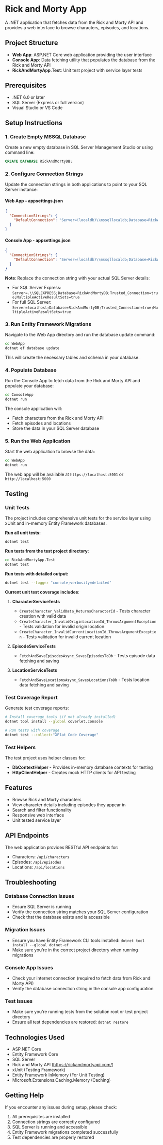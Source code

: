 # Rick and Morty App

A .NET application that fetches data from the Rick and Morty API and provides a web interface to browse characters, episodes, and locations.

## Project Structure
- **Web App**: ASP.NET Core web application providing the user interface
- **Console App**: Data fetching utility that populates the database from the Rick and Morty API
- **RickAndMortyApp.Test**: Unit test project with service layer tests

## Prerequisites
- .NET 6.0 or later
- SQL Server (Express or full version)
- Visual Studio or VS Code

## Setup Instructions

### 1. Create Empty MSSQL Database
Create a new empty database in SQL Server Management Studio or using command line:
```sql
CREATE DATABASE RickAndMortyDB;
```

### 2. Configure Connection Strings
Update the connection strings in both applications to point to your SQL Server instance:

#### Web App - appsettings.json
```json
{
  "ConnectionStrings": {
    "DefaultConnection": "Server=(localdb)\\mssqllocaldb;Database=RickAndMortyDB;Trusted_Connection=true;MultipleActiveResultSets=true"
  }
}
```

#### Console App - appsettings.json
```json
{
  "ConnectionStrings": {
    "DefaultConnection": "Server=(localdb)\\mssqllocaldb;Database=RickAndMortyDB;Trusted_Connection=true;MultipleActiveResultSets=true"
  }
}
```

**Note**: Replace the connection string with your actual SQL Server details:
- For SQL Server Express: `Server=.\\SQLEXPRESS;Database=RickAndMortyDB;Trusted_Connection=true;MultipleActiveResultSets=true`
- For full SQL Server: `Server=localhost;Database=RickAndMortyDB;Trusted_Connection=true;MultipleActiveResultSets=true`

### 3. Run Entity Framework Migrations
Navigate to the Web App directory and run the database update command:

```bash
cd WebApp
dotnet ef database update
```

This will create the necessary tables and schema in your database.

### 4. Populate Database
Run the Console App to fetch data from the Rick and Morty API and populate your database:

```bash
cd ConsoleApp
dotnet run
```

The console application will:
- Fetch characters from the Rick and Morty API
- Fetch episodes and locations
- Store the data in your SQL Server database

### 5. Run the Web Application
Start the web application to browse the data:

```bash
cd WebApp
dotnet run
```

The web app will be available at `https://localhost:5001` or `http://localhost:5000`

## Testing

### Unit Tests
The project includes comprehensive unit tests for the service layer using xUnit and in-memory Entity Framework databases.

**Run all unit tests:**
```bash
dotnet test
```

**Run tests from the test project directory:**
```bash
cd RickAndMortyApp.Test
dotnet test
```

**Run tests with detailed output:**
```bash
dotnet test --logger "console;verbosity=detailed"
```

**Current unit test coverage includes:**

1. **CharacterServiceTests**
   - `CreateCharacter_ValidData_ReturnsCharacterId` - Tests character creation with valid data
   - `CreateCharacter_InvalidOriginLocationId_ThrowsArgumentException` - Tests validation for invalid origin location
   - `CreateCharacter_InvalidCurrentLocationId_ThrowsArgumentException` - Tests validation for invalid current location

2. **EpisodeServiceTests**
   - `FetchAndSaveEpisodesAsync_SavesEpisodesToDb` - Tests episode data fetching and saving

3. **LocationServiceTests**
   - `FetchAndSaveLocationsAsync_SavesLocationsToDb` - Tests location data fetching and saving

### Test Coverage Report
Generate test coverage reports:

```bash
# Install coverage tools (if not already installed)
dotnet tool install --global coverlet.console

# Run tests with coverage
dotnet test --collect:"XPlat Code Coverage"
```

### Test Helpers
The test project uses helper classes for:
- **DbContextHelper** - Provides in-memory database contexts for testing
- **HttpClientHelper** - Creates mock HTTP clients for API testing

## Features
- Browse Rick and Morty characters
- View character details including episodes they appear in
- Search and filter functionality
- Responsive web interface
- Unit tested service layer

## API Endpoints
The web application provides RESTful API endpoints for:
- Characters: `/api/characters`
- Episodes: `/api/episodes`
- Locations: `/api/locations`

## Troubleshooting

### Database Connection Issues
- Ensure SQL Server is running
- Verify the connection string matches your SQL Server configuration
- Check that the database exists and is accessible

### Migration Issues
- Ensure you have Entity Framework CLI tools installed: `dotnet tool install --global dotnet-ef`
- Make sure you're in the correct project directory when running migrations

### Console App Issues
- Check your internet connection (required to fetch data from Rick and Morty API)
- Verify the database connection string in the console app configuration

### Test Issues
- Make sure you're running tests from the solution root or test project directory
- Ensure all test dependencies are restored: `dotnet restore`

## Technologies Used
- ASP.NET Core
- Entity Framework Core
- SQL Server
- Rick and Morty API (https://rickandmortyapi.com/)
- xUnit (Testing Framework)
- Entity Framework InMemory (For Unit Testing)
- Microsoft.Extensions.Caching.Memory (Caching)

## Getting Help
If you encounter any issues during setup, please check:
1. All prerequisites are installed
2. Connection strings are correctly configured
3. SQL Server is running and accessible
4. Entity Framework migrations completed successfully
5. Test dependencies are properly restored